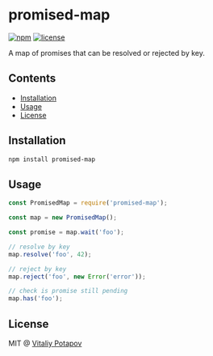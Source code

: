 # promised-map
[![npm](https://img.shields.io/npm/v/promised-map.svg)](https://www.npmjs.com/package/promised-map)
[![license](https://img.shields.io/npm/l/promised-map.svg)](https://www.npmjs.com/package/promised-map)

A map of promises that can be resolved or rejected by key.

## Contents

<!-- toc -->

- [Installation](#installation)
- [Usage](#usage)
- [License](#license)

<!-- tocstop -->

## Installation
```bash
npm install promised-map
```

## Usage
```js
const PromisedMap = require('promised-map');

const map = new PromisedMap();

const promise = map.wait('foo');

// resolve by key
map.resolve('foo', 42);

// reject by key
map.reject('foo', new Error('error'));

// check is promise still pending
map.has('foo');
```

## License
MIT @ [Vitaliy Potapov](https://github.com/vitalets)
